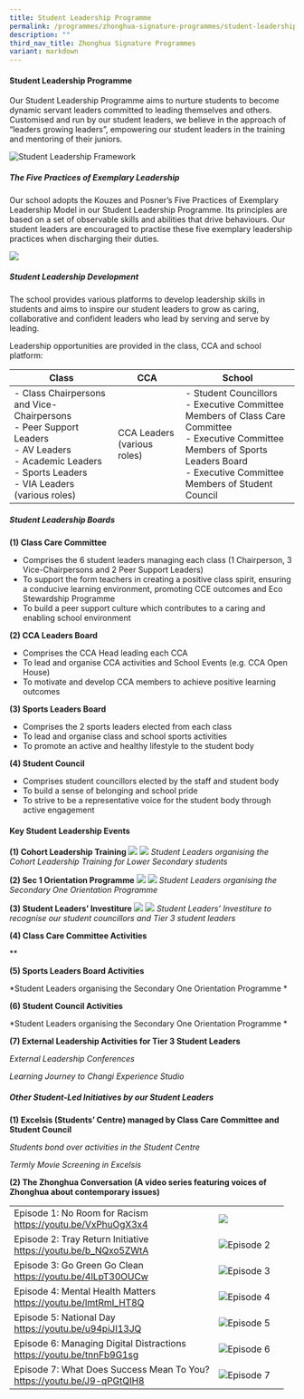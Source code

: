 ```yaml
---
title: Student Leadership Programme
permalink: /programmes/zhonghua-signature-programmes/student-leadership-prog/
description: ""
third_nav_title: Zhonghua Signature Programmes
variant: markdown
---
```

#### Student Leadership Programme

Our Student Leadership Programme aims to nurture students to become dynamic servant leaders committed to leading themselves and others. Customised and run by our student leaders, we believe in the approach of “leaders growing leaders”, empowering our student leaders in the training and mentoring of their juniors.

![Student Leadership Framework](/images/SLD01.png)

##### The Five Practices of Exemplary Leadership  
Our school adopts the Kouzes and Posner’s Five Practices of Exemplary Leadership Model in our Student Leadership Programme. Its principles are based on a set of observable skills and abilities that drive behaviours. Our student leaders are encouraged to practise these five exemplary leadership practices when discharging their duties.

<img src="/images/5_practices.jpg">

##### Student Leadership Development
The school provides various platforms to develop leadership skills in students and aims to inspire our student leaders to grow as caring, collaborative and confident leaders who lead by serving and serve by leading.&nbsp;

Leadership opportunities are provided in the class, CCA and school platform:


| Class | CCA | School |
| -------- | -------- | -------- |
| - Class Chairpersons and Vice-Chairpersons<br>- Peer Support Leaders<br>- AV Leaders<br>- Academic Leaders<br>- Sports Leaders<br>- VIA Leaders (various roles)  | CCA Leaders (various roles)  | - Student Councillors<br>- Executive Committee Members of Class Care Committee&nbsp;<br>- Executive Committee Members of Sports Leaders Board<br>- Executive Committee Members of Student Council  |

##### Student Leadership Boards&nbsp;

**(1) Class Care Committee**
*   Comprises the 6 student leaders managing each class (1 Chairperson, 3 Vice-Chairpersons and 2 Peer Support Leaders)
*   To support the form teachers in creating a positive class spirit, ensuring a conducive learning environment, promoting CCE outcomes and Eco Stewardship Programme
*   To build a peer support culture which contributes to a caring and enabling school environment

**(2) CCA Leaders Board**
*   Comprises the CCA Head leading each CCA
*   To lead and organise CCA activities and School Events (e.g. CCA Open House)
*   To motivate and develop CCA members to achieve positive learning outcomes

**(3) Sports Leaders Board**
*   Comprises the 2 sports leaders elected from each class
*   To lead and organise class and school sports activities
*   To promote an active and healthy lifestyle to the student body
 
**(4) Student Council**
*   Comprises student councillors elected by the staff and student body
*   To build a sense of belonging and school pride&nbsp;
*   To strive to be a representative voice for the student body through active engagement

#### Key Student Leadership Events

**(1) Cohort Leadership Training**
![](/images/SLD02.jpg)
![](/images/SLD03.jpg)
*Student Leaders organising the Cohort Leadership Training for Lower Secondary students*

**(2) Sec 1 Orientation Programme**
![](/images/SLD04.jpg)
![](/images/SLD05.jpg)
*Student Leaders organising the Secondary One Orientation Programme*


**(3) Student Leaders’ Investiture**
![](/images/SLD06.jpg)
![](/images/SLD07.jpg)
*Student Leaders’ Investiture to recognise our student councillors and Tier 3 student leaders*


**(4) Class Care Committee Activities**


**


**(5) Sports Leaders Board Activities**


*Student Leaders organising the Secondary One Orientation Programme *


**(6) Student Council Activities**


*Student Leaders organising the Secondary One Orientation Programme *



**(7) External Leadership Activities for Tier 3 Student Leaders**


*External Leadership Conferences*

*Learning Journey to Changi Experience Studio*


##### Other Student-Led Initiatives by our Student Leaders

**(1) Excelsis (Students’ Centre) managed by Class Care Committee and Student Council**


*Students bond over activities in the Student Centre*

*Termly Movie Screening in Excelsis*

**(2) The Zhonghua Conversation (A video series featuring voices of Zhonghua about contemporary issues)**


|  |  |  |
| -------- | -------- | -------- |
| Episode 1: No Room for Racism <br>https://youtu.be/VxPhuOgX3x4   | <img src="/images/SLD27.png">     |  |
| Episode 2: Tray Return Initiative<br>https://youtu.be/b_NQxo5ZWtA    | ![Episode 2](/images/SLD28.png)     |  |
| Episode 3: Go Green Go Clean<br>https://youtu.be/4lLpT30OUCw    | ![Episode 3](/images/SLD29.png)     |  |
| Episode 4: Mental Health Matters<br>https://youtu.be/lmtRmI_HT8Q    | ![Episode 4](/images/SLD30.png)    |  |
| Episode 5: National Day<br>https://youtu.be/u94piJI13JQ     | ![Episode 5](/images/SLD31.png)    |  |
| Episode 6: Managing Digital Distractions<br>https://youtu.be/tnnFb9G1sg    | ![Episode 6](/images/SLD32.png)    |  |
| Episode 7: What Does Success Mean To You?<br>https://youtu.be/J9-qPGtQIH8     |  ![Episode 7](/images/SLD33.png)     |  |








